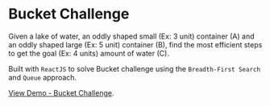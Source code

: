 # Bucket Challenge

Given a lake of water, an oddly shaped small (Ex: 3 unit) container (A) and an oddly shaped large (Ex: 5 unit) container (B), find the most efficient steps to get the goal (Ex: 4 units) amount of water (C).

Built with `ReactJS` to solve Bucket challenge using the `Breadth-First Search` and `Queue` approach. 

[View Demo - Bucket Challenge](https://vcastle.github.io/vc-buckets/).


